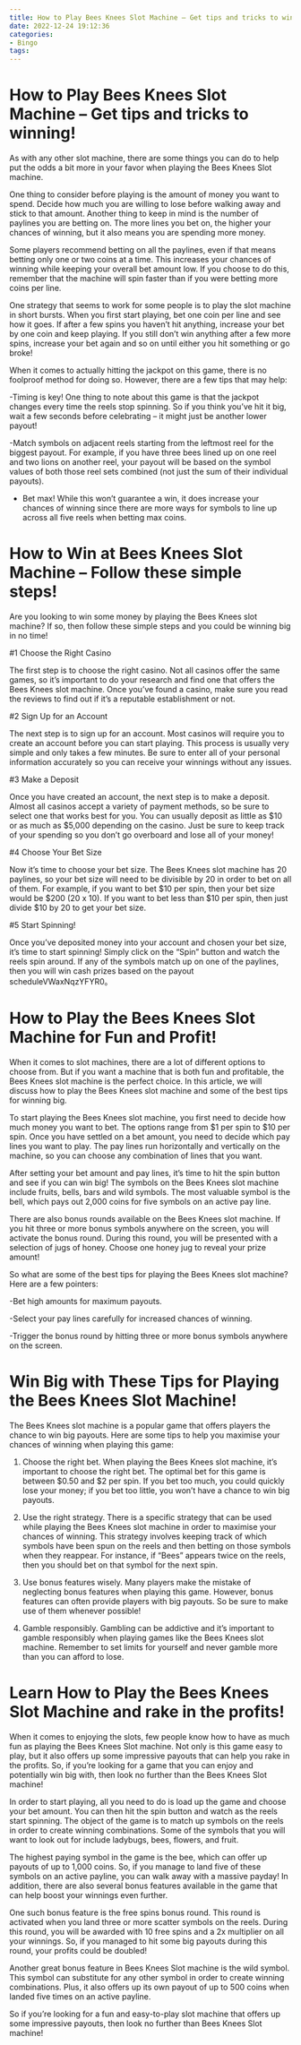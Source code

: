 ```yaml
---
title: How to Play Bees Knees Slot Machine – Get tips and tricks to winning!
date: 2022-12-24 19:12:36
categories:
- Bingo
tags:
---
```



#  How to Play Bees Knees Slot Machine – Get tips and tricks to winning!

As with any other slot machine, there are some things you can do to help put the odds a bit more in your favor when playing the Bees Knees Slot machine.

One thing to consider before playing is the amount of money you want to spend. Decide how much you are willing to lose before walking away and stick to that amount. Another thing to keep in mind is the number of paylines you are betting on. The more lines you bet on, the higher your chances of winning, but it also means you are spending more money.

Some players recommend betting on all the paylines, even if that means betting only one or two coins at a time. This increases your chances of winning while keeping your overall bet amount low. If you choose to do this, remember that the machine will spin faster than if you were betting more coins per line.

One strategy that seems to work for some people is to play the slot machine in short bursts. When you first start playing, bet one coin per line and see how it goes. If after a few spins you haven’t hit anything, increase your bet by one coin and keep playing. If you still don’t win anything after a few more spins, increase your bet again and so on until either you hit something or go broke!

When it comes to actually hitting the jackpot on this game, there is no foolproof method for doing so. However, there are a few tips that may help:

-Timing is key! One thing to note about this game is that the jackpot changes every time the reels stop spinning. So if you think you’ve hit it big, wait a few seconds before celebrating – it might just be another lower payout!

-Match symbols on adjacent reels starting from the leftmost reel for the biggest payout. For example, if you have three bees lined up on one reel and two lions on another reel, your payout will be based on the symbol values of both those reel sets combined (not just the sum of their individual payouts).

- Bet max! While this won’t guarantee a win, it does increase your chances of winning since there are more ways for symbols to line up across all five reels when betting max coins.

#  How to Win at Bees Knees Slot Machine – Follow these simple steps!

Are you looking to win some money by playing the Bees Knees slot machine? If so, then follow these simple steps and you could be winning big in no time!

#1 Choose the Right Casino

The first step is to choose the right casino. Not all casinos offer the same games, so it’s important to do your research and find one that offers the Bees Knees slot machine. Once you’ve found a casino, make sure you read the reviews to find out if it’s a reputable establishment or not.

#2 Sign Up for an Account

The next step is to sign up for an account. Most casinos will require you to create an account before you can start playing. This process is usually very simple and only takes a few minutes. Be sure to enter all of your personal information accurately so you can receive your winnings without any issues.

#3 Make a Deposit

Once you have created an account, the next step is to make a deposit. Almost all casinos accept a variety of payment methods, so be sure to select one that works best for you. You can usually deposit as little as $10 or as much as $5,000 depending on the casino. Just be sure to keep track of your spending so you don’t go overboard and lose all of your money!

#4 Choose Your Bet Size

Now it’s time to choose your bet size. The Bees Knees slot machine has 20 paylines, so your bet size will need to be divisible by 20 in order to bet on all of them. For example, if you want to bet $10 per spin, then your bet size would be $200 (20 x 10). If you want to bet less than $10 per spin, then just divide $10 by 20 to get your bet size.

#5 Start Spinning!

Once you’ve deposited money into your account and chosen your bet size, it’s time to start spinning! Simply click on the “Spin” button and watch the reels spin around. If any of the symbols match up on one of the paylines, then you will win cash prizes based on the payout scheduleVWaxNqzYFYR0。

#  How to Play the Bees Knees Slot Machine for Fun and Profit!

When it comes to slot machines, there are a lot of different options to choose from. But if you want a machine that is both fun and profitable, the Bees Knees slot machine is the perfect choice. In this article, we will discuss how to play the Bees Knees slot machine and some of the best tips for winning big.

To start playing the Bees Knees slot machine, you first need to decide how much money you want to bet. The options range from $1 per spin to $10 per spin. Once you have settled on a bet amount, you need to decide which pay lines you want to play. The pay lines run horizontally and vertically on the machine, so you can choose any combination of lines that you want.

After setting your bet amount and pay lines, it’s time to hit the spin button and see if you can win big! The symbols on the Bees Knees slot machine include fruits, bells, bars and wild symbols. The most valuable symbol is the bell, which pays out 2,000 coins for five symbols on an active pay line.

There are also bonus rounds available on the Bees Knees slot machine. If you hit three or more bonus symbols anywhere on the screen, you will activate the bonus round. During this round, you will be presented with a selection of jugs of honey. Choose one honey jug to reveal your prize amount!

So what are some of the best tips for playing the Bees Knees slot machine? Here are a few pointers:

-Bet high amounts for maximum payouts.

-Select your pay lines carefully for increased chances of winning.

-Trigger the bonus round by hitting three or more bonus symbols anywhere on the screen.

#  Win Big with These Tips for Playing the Bees Knees Slot Machine!

The Bees Knees slot machine is a popular game that offers players the chance to win big payouts. Here are some tips to help you maximise your chances of winning when playing this game:

1. Choose the right bet. When playing the Bees Knees slot machine, it’s important to choose the right bet. The optimal bet for this game is between $0.50 and $2 per spin. If you bet too much, you could quickly lose your money; if you bet too little, you won’t have a chance to win big payouts.

2. Use the right strategy. There is a specific strategy that can be used while playing the Bees Knees slot machine in order to maximise your chances of winning. This strategy involves keeping track of which symbols have been spun on the reels and then betting on those symbols when they reappear. For instance, if “Bees” appears twice on the reels, then you should bet on that symbol for the next spin.

3. Use bonus features wisely. Many players make the mistake of neglecting bonus features when playing this game. However, bonus features can often provide players with big payouts. So be sure to make use of them whenever possible!

4. Gamble responsibly. Gambling can be addictive and it’s important to gamble responsibly when playing games like the Bees Knees slot machine. Remember to set limits for yourself and never gamble more than you can afford to lose.

#  Learn How to Play the Bees Knees Slot Machine and rake in the profits!

When it comes to enjoying the slots, few people know how to have as much fun as playing the Bees Knees Slot machine. Not only is this game easy to play, but it also offers up some impressive payouts that can help you rake in the profits. So, if you’re looking for a game that you can enjoy and potentially win big with, then look no further than the Bees Knees Slot machine!

In order to start playing, all you need to do is load up the game and choose your bet amount. You can then hit the spin button and watch as the reels start spinning. The object of the game is to match up symbols on the reels in order to create winning combinations. Some of the symbols that you will want to look out for include ladybugs, bees, flowers, and fruit.

The highest paying symbol in the game is the bee, which can offer up payouts of up to 1,000 coins. So, if you manage to land five of these symbols on an active payline, you can walk away with a massive payday! In addition, there are also several bonus features available in the game that can help boost your winnings even further.

One such bonus feature is the free spins bonus round. This round is activated when you land three or more scatter symbols on the reels. During this round, you will be awarded with 10 free spins and a 2x multiplier on all your winnings. So, if you managed to hit some big payouts during this round, your profits could be doubled!

Another great bonus feature in Bees Knees Slot machine is the wild symbol. This symbol can substitute for any other symbol in order to create winning combinations. Plus, it also offers up its own payout of up to 500 coins when landed five times on an active payline.

So if you’re looking for a fun and easy-to-play slot machine that offers up some impressive payouts, then look no further than Bees Knees Slot machine!